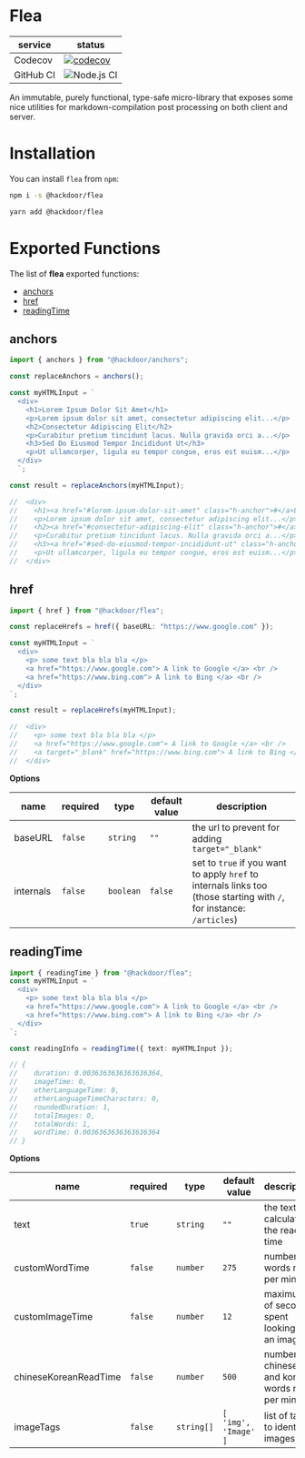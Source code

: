 # Flea

| service   | status                                                                                                                                      |
| --------- | ------------------------------------------------------------------------------------------------------------------------------------------- |
| Codecov   | [![codecov](https://codecov.io/gh/Hackdoor-io/flea/branch/master/graph/badge.svg?token=4YQWKZPX68)](https://codecov.io/gh/Hackdoor-io/flea) |
| GitHub CI | ![Node.js CI](https://github.com/Hackdoor-io/flea/workflows/Node.js%20CI/badge.svg)                                                         |

An immutable, purely functional, type-safe micro-library that exposes some nice utilities for markdown-compilation post processing on both client and server.

# Installation

You can install `flea` from `npm`:

```bash
npm i -s @hackdoor/flea
```

```bash
yarn add @hackdoor/flea
```

# Exported Functions

The list of **flea** exported functions:

- [anchors](#anchors)
- [href](#href)
- [readingTime](#readingTime)


## anchors

```typescript
import { anchors } from "@hackdoor/anchors";

const replaceAnchors = anchors();

const myHTMLInput = `
  <div>
    <h1>Lorem Ipsum Dolor Sit Amet</h1>
    <p>Lorem ipsum dolor sit amet, consectetur adipiscing elit...</p>
    <h2>Consectetur Adipiscing Elit</h2>
    <p>Curabitur pretium tincidunt lacus. Nulla gravida orci a...</p>
    <h3>Sed Do Eiusmod Tempor Incididunt Ut</h3>
    <p>Ut ullamcorper, ligula eu tempor congue, eros est euism...</p>
  </div>
  `;

const result = replaceAnchors(myHTMLInput);

//  <div>
//    <h1><a href="#lorem-ipsum-dolor-sit-amet" class="h-anchor">#</a>Lorem Ipsum Dolor Sit Amet</h1>
//    <p>Lorem ipsum dolor sit amet, consectetur adipiscing elit...</p>
//    <h2><a href="#consectetur-adipiscing-elit" class="h-anchor">#</a>Consectetur Adipiscing Elit</h2>
//    <p>Curabitur pretium tincidunt lacus. Nulla gravida orci a...</p>
//    <h3><a href="#sed-do-eiusmod-tempor-incididunt-ut" class="h-anchor">#</a>Sed Do Eiusmod Tempor Incididunt Ut</h3>
//    <p>Ut ullamcorper, ligula eu tempor congue, eros est euism...</p>
//  </div>
```

## href

```typescript
import { href } from "@hackdoor/flea";

const replaceHrefs = href({ baseURL: "https://www.google.com" });

const myHTMLInput = `
  <div>
    <p> some text bla bla bla </p>
    <a href="https://www.google.com"> A link to Google </a> <br />
    <a href="https://www.bing.com"> A link to Bing </a> <br />
  </div>
`;

const result = replaceHrefs(myHTMLInput);

//  <div>
//    <p> some text bla bla bla </p>
//    <a href="https://www.google.com"> A link to Google </a> <br />
//    <a target="_blank" href="https://www.bing.com"> A link to Bing </a> <br />
//  </div>
```

**Options**

| name      | required | type      | default value | description                                                                                                           |
| --------- | -------- | --------- | ------------- | --------------------------------------------------------------------------------------------------------------------- |
| baseURL   | `false`  | `string`  | `""`          | the url to prevent for adding `target="_blank"`                                                                       |
| internals | `false`  | `boolean` | `false`       | set to `true` if you want to apply `href` to internals links too (those starting with `/`, for instance: `/articles`) |


## readingTime

```typescript
import { readingTime } from "@hackdoor/flea";
const myHTMLInput = `
  <div>
    <p> some text bla bla bla </p>
    <a href="https://www.google.com"> A link to Google </a> <br />
    <a href="https://www.bing.com"> A link to Bing </a> <br />
  </div>
`;

const readingInfo = readingTime({ text: myHTMLInput });

// {
//    duration: 0.0036363636363636364,
//    imageTime: 0,
//    otherLanguageTime: 0,
//    otherLanguageTimeCharacters: 0,
//    roundedDuration: 1,
//    totalImages: 0,
//    totalWords: 1,
//    wordTime: 0.0036363636363636364
// }
```

**Options**

| name                  | required | type       | default value        | description                                        |
| --------------------- | -------- | ---------- | -------------------- | -------------------------------------------------- |
| text                  | `true`   | `string`   | `""`                 | the text for calculate the reading time            |
| customWordTime        | `false`  | `number`   | `275`                | number of words read per minute                    |
| customImageTime       | `false`  | `number`   | `12`                 | maximum of seconds spent looking at an image       |
| chineseKoreanReadTime | `false`  | `number`   | `500`                | number of chinese and korean words read per minute |
| imageTags             | `false`  | `string[]` | `[ 'img', 'Image' ]` | list of tags to identify images                    |
